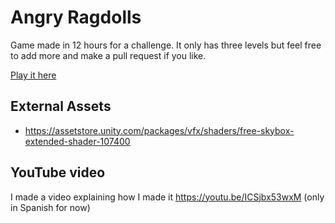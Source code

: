 # Angry Ragdolls

Game made in 12 hours for a challenge. It only has three levels but feel free to add more and make a pull request if you like.

[Play it here](https://rhomita.itch.io/angry-ragdolls)

## External Assets

- https://assetstore.unity.com/packages/vfx/shaders/free-skybox-extended-shader-107400 

## YouTube video
I made a video explaining how I made it https://youtu.be/ICSjbx53wxM (only in Spanish for now)
